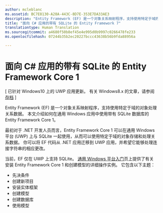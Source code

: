 ```yaml
---
author: mcleblanc
ms.assetid: BC7E8130-A28A-443C-8D7E-353E7DA33AE3
description: "Entity Framework (EF) 是一个对象关系映射程序，支持使用特定于域的对象处理关系数据。"
title: "面向 C# 应用的带有 SQLite 的 Entity Framework 7"
translationtype: Human Translation
ms.sourcegitcommit: a4680f50b8ef45e4e995d0b9997c0266478fe233
ms.openlocfilehash: 07244b35b2ec20227bccc43638b56b9fda88956a

---
```


# 面向 C# 应用的带有 SQLite 的 Entity Framework Core 1

\[ 已针对 Windows10 上的 UWP 应用更新。 有关 Windows8.x 的文章，请参阅[存档](http://go.microsoft.com/fwlink/p/?linkid=619132) \]

Entity Framework (EF) 是一个对象关系映射程序，支持使用特定于域的对象处理关系数据。 本文介绍如何在通用 Windows 应用中使用带有 SQLite 数据库的 Entity Framework Core 1。

最初对于 .NET 开发人员而言，Entity Framework Core 1 可以在通用 Windows 平台 (UWP) 上与 SQLite 一起使用，从而可以使用特定于域的对象存储和处理关系数据。 你可以将 EF 代码从 .NET 应用迁移到 UWP 应用，并希望它能够处理连接字符串的相应更改。

当前，EF 仅在 UWP 上支持 SQLite。 [通用 Windows 平台入门](http://go.microsoft.com/fwlink/p/?LinkId=735013)页上提供了有关安装 Entity Framework Core 1 和创建模型的详细操作实例。 它包含以下主题：

-   先决条件
-   创建新项目
-   安装实体框架
-   创建模型
-   创建数据库
-   使用模型




<!--HONumber=Nov16_HO1-->



